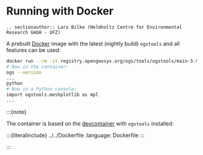 # Running with Docker

```{eval-rst}
.. sectionauthor:: Lars Bilke (Helmholtz Centre for Environmental Research GmbH - UFZ)
```

A prebuilt [Docker](https://www.docker.com) image with the latest (nightly build) `ogstools` and all features can be used:

```bash
docker run --rm -it registry.opengeosys.org/ogs/tools/ogstools/main-3.9
# Now in the container:
ogs --version
...
python
# Now in a Python console:
import ogstools.meshplotlib as mpl
...
```

:::{note}

The container is based on the [devcontainer](../development/index.md#container-specification) with `ogstools` installed:

:::{literalinclude} ../../Dockerfile
:language: Dockerfile
:::

:::
